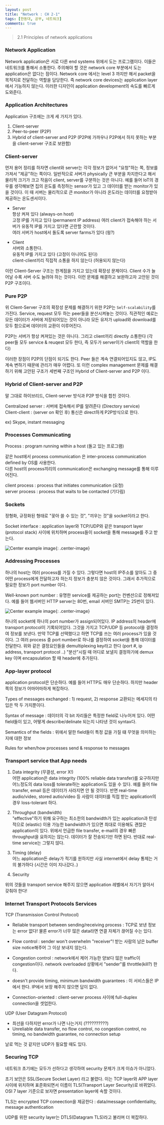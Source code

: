 ```yaml
---
layout: post
title: "Network : CH 2-1"
tags: [한동대, 공부, 네트워크]
comments: true
---
```


> 2.1 Principles of network applications  

### Network Application  
Network application은 서로 다른 end systems 위에서 도는 프로그램이다. 이들은 네트워크를 통해서 소통한다. 주의해야 할 것은 network core 부분에서 도는 application은 없다는 점이다. Network core 에서는 level 3 까지만 해서 packet을 목적지로 전달하는 역할을 담당한다. 즉 network core devices는 application layer에서 기능하지 않는다. 이러한 디자인이 application development의 속도를 빠르게 도와준다.  

### Application Architectures  
Application 구조에는 크게 세 가지가 있다.  
1. Client-server  
2. Peer-to-peer (P2P)  
3. Hybrid of client-server and P2P (P2P에 가까우나 P2P에서 하지 못하는 부분을 client-server 구조로 보완함)  

### Client-server  
먼저 용어 정리를 하자면 client와 server는 각각 정보가 없어서 "요청"하는 쪽, 정보를 가져서 "제공"하는 쪽이다. 일반적으로 서버가 physically 큰 부분을 차지한다고 해서 물리적 크기가 크고 작음이 client, server를 구분하는 것은 아니다. 예를 들어 IoT의 경우를 생각해보면 집의 온도를 측정하는 sensor가 있고 그 데이터를 받는 monitor가 있을 것이다. 이 때 서버는 물리적으로 큰 monitor가 아니라 온도라는 데이터를 요청받아 제공하는 온도센서이다.  

- Server  
항상 켜져 있다 (always-on host)  
고정 IP를 가지고 있다 (permanent IP address) 여러 client가 접속해야 하는 서버가 유동적 IP를 가지고 있다면 곤란할 것이다.  
여러 서버가 host에서 돌도록 server farms가 있다 (읭?)  

- Client  
서버와 소통한다.  
유동적 IP를 가지고 있다 (고정이 아니어도 된다)  
client-client끼리 직접적 소통을 하지 않는다 (허용되지 않는다)  

이런 Client-Server 구조는 한계점을 가지고 있는데 확장성 문제이다. Client 수가 늘어날 수록 서버 수도 늘려야 하는 것이다. 이런 문제를 해결하고 보완하고자 고안된 것이 P2P 구조이다.  

### Pure P2P  
위 Client-Server 구조의 확장성 문제를 해결하기 위한 P2P는 `Self-scalability`를 가진다. Service, request 모두 하는 peer들을 분산시켜놓는 것이다. 직관적인 예로는 모든 데이터가 서버에 저장되어있는 것이 아니라 모든 유저가 upload와 download를 모두 함으로써 데이터의 교환이 이루어진다.  

P2P는 서버가 항상 켜져있는 것은 아니다. 그리고 client끼리 directly 소통한다 (각 peer들 모두 service & reuqest 모두 한다, 즉 모두가 server이가 client의 역할을 한다)  

이러한 장점이 P2P의 단점이 되기도 한다. Peer 들은 계속 연결되어있지도 않고, IP도 계속 변하기 때문에 관리가 매우 어렵다. 또 이런 complex management 문제를 해결하기 위해 고안된 구조가 세번째 구조인 Hybrid of Client-server and P2P 이다.  

### Hybrid of Client-server and P2P  
말 그대로 하이브리드, Client-server 방식과 P2P 방식을 합친 것이다.  

Centralized server : 서버에 접속해서 IP를 알려준다 (Directory service)  
Client-client : (server on 확인 후) 통신은 direct하게 P2P방식으로 한다.  

ex) Skype, instant messaging  

### Processes Communicating  
Process : program running within a host (돌고 있는 프로그램)  

같은 host에서 process communication 은 inter-process communication defined by OS를 사용한다.  
다른 host의 process끼리의 communication은 exchanging message를 통해 이루어진다.  

client process : process that initiates communication (요청)  
server process : process that waits to be contacted (기다림)  

### Sockets  
정형화, 규정화된 형태로 "꽂아 쓸 수 있는 것", "끼우는 것"을 socket이라고 한다.  

Socket interface : application layer와 TCP/UDP와 같은 transport layer (protocol stack) 사이에 위치하며 process들이 socket을 통해 message를 주고 받는다.  

![Center example image](https://user-images.githubusercontent.com/35067611/64934473-ff7ad200-d885-11e9-861a-ce2192ce9d41.png "Center"){: .center-image}  

### Addressing Processes  
하나의 host는 여러 process를 가질 수 있다. 그렇다면 host의 IP주소를 알아도 그 중 어떤 process에게 전달하고자 하는지 정보가 충분치 않은 것이다. 그래서 추가적으로 필요한 정보가 port number 이다.  

Well-known port number : 유명한 service를 제공하는 port는 컨벤션으로 정해져있다. 예를 들어 웹서버인 HTTP server는 80번, email 서버인 SMTP는 25번이 있다.  

![Center example image](https://user-images.githubusercontent.com/35067611/64934526-5aacc480-d886-11e9-8d16-992c7047f20a.png "Center"){: .center-image}  

하나의 socket에 하나의 port number가 assign되어있다. 
IP address의 header에 transport protocol이 기록되어있다. 그것을 가지고 TCP/UDP 등 protocol을 결정하여 정보를 보낸다. 만약 TCP를 선택했다고 하면 TCP를 쓰는 여러 process가 있을 것이다. 그 여러 process 중 port number로 하나를 결정하여 socket을 통해 데이터를 전달한다. 위와 같은 결정요인들을 demultiplexing key라고 한다 (port #, ip address, transport protocol ..) "분산"시킬 때 어디로 보낼지 결정하기에 demux key 이며 encapsulation 할 때 header에 추가된다.  

### App-layer protocol  
application protocol은 단순하다. 예를 들어 HTTP도 매우 단순하다. 하지만 header 쪽의 정보가 어마어마하게 복잡하다.  

Types of messages exchanged : 1) request, 2) response 교환되는 메세지의 타입은 딱 두 가지뿐이다.  

Syntax of message : 데이터의 각 bit 자리들은 특정한 field로 나누어져 있다. 어떤 field들이 있고, 어떻게 
describe/delinate 되는지 나타낸 것이 syntax다.  

Semantics of the fields : 위에서 말한 field들이 특정 값을 가질 떄 무엇을 의미하는지에 대한 정보  

Rules for when/how processes send & response to messages  

### Transport service that App needs  
1. Data integrity (무결성, error X!)  
어떤 application은 data integrity (100% reliable data transfer)를 요구하지만 어느정도의 data loss를 tolerate하는 application도 있을 수 있다. 예를 들어 file transfer, email 등은 데이터가 사라지면 안 될 것이다. 반면 real-time audio/video, stored autio/video 등 사람이 데이터를 직접 받는 application의 경우 loss-tolerant 하다.  

2. Throughput (bandwidth)  
"effective"하기 위해 요구하는 최소한의 bandwidth가 있는 application과 탄성적으로 (elastic) 이용 가능한 bandwidth가 있으면 최대로 이용해도 괜찮은 application이 있다. 위에서 언급한 file transfer, e-mail의 경우 빠른 throughput을 요하지는 않는다. 데이터가 잘 전송되기만 하면 된다. 반대로 real-time service는 그렇지 않다.  

3. Timing (delay)  
어느 application든 delay가 적기를 원하지만 사실 internet에서 delay 통제는 거의 불가하다 (시간은 이미 지나갔다..)  

4. Security  

위의 것들을 transport service 해주지 않으면 application 레벨에서 자기가 알아서 갖춰야 한다!  

### Internet Transport Protocols Services  
TCP (Transmission Control Protocol)  
- Reliable transport between sending/receiving process : TCP로 보낸 정보는 error 없다! 물론 error가 너무 많은 data라면 연결 자체가 끊어질 수는 있다.  

- Flow control : sender won't overwhelm "receiver"! 받는 사람의 남은 buffer size notice해주어 그 이상 보내지 않는다.  

- Congestion control : network에서 제어 가능한 양보다 많은 traffic이 congestion이다. network overloaded 상황에서 "sender"를 throttle(kill?) 한다.  

- doesn't provide timing, minimum bandwidth guarantees : 이 서비스들은 IP에서 한다. IP에서 보장 해주지 않으면 답이 없다.  

- Connection-oriented : client-server process 사이에 full-duplex connection을 셋업한다.  

UDP (User Datagram Protocol)  
- 최선을 다하지만 error가 나면 나는거지 (??????????)  
- Unreliable data transfer, no flow control, no congestion control, no timing, no bandwidth guarantee, no connection setup  

날로 먹는 것 같지만 UDP가 필요할 때도 있다.  

### Securing TCP  
네트워크 초기에는 모두가 선하다고 생각하여 security 문제가 크게 이슈가 아니었다.  

초기 보안은 SSL(Secure Socket Layer) 라고 불렸다. 이는 TCP layer와 APP layer 사이에 위치하며 표준화되면서 이름이 TLS(Transport Layer Security)로 바뀌었다. OSI 7 layer 기준으로 보자면 presentation layer에 속할 것이다.  

TLS는 encrypted TCP coneection을 제공한다 : data/message confidentiality, message authentication  

UDP를 위한 security layer는 DTLS(Datagram TLS)라고 불리며 더 복잡하다.  